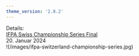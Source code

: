 ```yaml
---
theme_version: '2.8.2'
---
```

Details:  
[IFPA Swiss Championship Series Final](https://www.ifpapinball.com/tournaments/view.php?t=65521#)  
20. Januar 2024        
!(/images/ifpa-switzerland-championship-series.jpg)